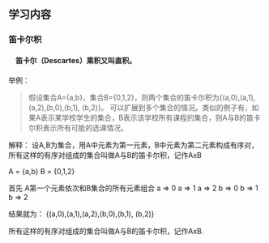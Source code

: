 ## 学习内容

### 笛卡尔积


#### 　笛卡尔（Descartes）乘积又叫直积。

举例：
> 假设集合A={a,b}，集合B={0,1,2}，则两个集合的笛卡尔积为{(a,0),(a,1),(a,2),(b,0),(b,1), (b,2)}。
> 可以扩展到多个集合的情况。类似的例子有，如果A表示某学校学生的集合，B表示该学校所有课程的集合，则A与B的笛卡尔积表示所有可能的选课情况。


解释：
设A,B为集合，用A中元素为第一元素，B中元素为第二元素构成有序对，所有这样的有序对组成的集合叫做A与B的笛卡尔积，记作AxB

A = {a,b} 
B = {0,1,2}

首先 A第一个元素依次和B集合的所有元素组合
a => 0  a => 1 a => 2
b => 0  b => 1 b => 2

结果就为：
{(a,0),(a,1),(a,2),(b,0),(b,1), (b,2)}

所有这样的有序对组成的集合叫做A与B的笛卡尔积，记作AxB.


